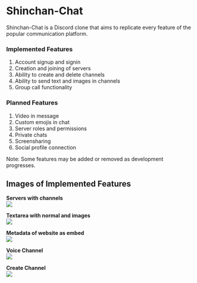 # Shinchan-Chat

Shinchan-Chat is a Discord clone that aims to replicate every feature of the popular communication platform.

### Implemented Features
1. Account signup and signin
2. Creation and joining of servers
3. Ability to create and delete channels
4. Ability to send text and images in channels
5. Group call functionality

### Planned Features
1. Video in message
2. Custom emojis in chat
3. Server roles and permissions
4. Private chats
5. Screensharing
6. Social profile connection

Note: Some features may be added or removed as development progresses.

## Images of Implemented Features

**Servers with channels**<br>
![](https://media.discordapp.net/attachments/878898702524231681/1061231340642639872/Screenshot_2023-01-07-15-53-49-878_com.chat.shinchan.jpg?width=283&height=612)

**Textarea with normal and images**<br>
![](https://media.discordapp.net/attachments/878898702524231681/1061231339526967347/IMG_20230107_160040.jpg?width=315&height=612)

**Metadata of website as embed**<br>
![](https://media.discordapp.net/attachments/878898702524231681/1061231756398825522/IMG_20230107_160556.jpg?width=314&height=612)

**Voice Channel**<br>
![](https://media.discordapp.net/attachments/878898702524231681/1061231339795394560/IMG_20230107_160002.jpg?width=316&height=611)

**Create Channel**<br>
![](https://media.discordapp.net/attachments/878898702524231681/1061231340034465853/IMG_20230107_155936.jpg?width=315&height=613)
